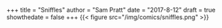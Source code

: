 +++
title = "Sniffles"
author = "Sam Pratt"
date = "2017-8-12"
draft = true
showthedate = false
+++
{{< figure src="/img/comics/sniffles.png" >}}